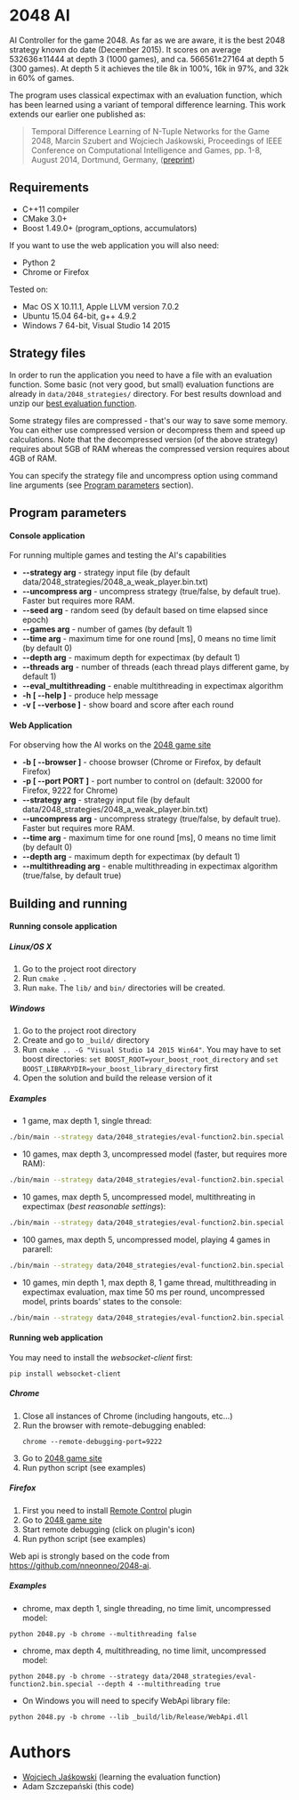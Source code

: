 # 2048 AI #

AI Controller for the game 2048. As far as we are aware, it is the best 2048 strategy known do date (December 2015). It scores on average 532636±11444 at depth 3 (1000 games), and ca. 566561±27164 at depth 5 (300 games). At depth 5 it achieves the tile 8k in 100%, 16k in 97%, and 32k in 60% of games. 

The program uses classical expectimax with an evaluation function, which has been learned using a variant of temporal difference learning. This work extends our earlier one published as:

> Temporal Difference Learning of N-Tuple Networks for the Game 2048, Marcin Szubert and Wojciech Jaśkowski, Proceedings of IEEE Conference on Computational Intelligence and Games, pp. 1-8, August 2014, Dortmund, Germany, ([preprint](http://www.cs.put.poznan.pl/mszubert/pub/szubert2014cig.pdf "preprint"))

## Requirements ##

* C++11 compiler
* CMake 3.0+
* Boost 1.49.0+ (program_options, accumulators)

If you want to use the web application you will also need:

* Python 2
* Chrome or Firefox

Tested on:

* Mac OS X 10.11.1, Apple LLVM version 7.0.2
* Ubuntu 15.04 64-bit, g++ 4.9.2
* Windows 7 64-bit, Visual Studio 14 2015

## Strategy files ##

In order to run the application you need to have a file with an evaluation function. Some basic (not very good, but small) evaluation functions are already in ```data/2048_strategies/``` directory. For best results download and unzip our [best evaluation function](https://dl.dropboxusercontent.com/u/66539680/eval-function2.bin.special.zip).

Some strategy files are compressed - that's our way to save some memory. You can either use compressed version or decompress them and speed up calculations. Note that the decompressed version (of the above strategy) requires about 5GB of RAM whereas the compressed version requires about 4GB of RAM.

You can specify the strategy file and uncompress option using command line arguments (see [Program parameters](#program-parameters) section).

## Program parameters ##

#### Console application ####

For running multiple games and testing the AI's capabilities

+ **--strategy arg** - strategy input file (by default data/2048_strategies/2048_a_weak_player.bin.txt)
+ **--uncompress arg** - uncompress strategy (true/false, by default true). Faster but requires more RAM.
+ **--seed arg** - random seed (by default based on time elapsed since epoch)
+ **--games arg** - number of games (by default 1)
+ **--time arg** - maximum time for one round [ms], 0 means no time limit (by default 0)
+ **--depth arg** - maximum depth for expectimax (by default 1)
+ **--threads arg** - number of threads (each thread plays different game, by default 1)
+ **--eval_multithreading** - enable multithreading in expectimax algorithm
+ **-h [ --help ]** - produce help message
+ **-v [ --verbose ]** - show board and score after each round

#### Web Application ####

For observing how the AI works on the [2048 game site](http://gabrielecirulli.github.io/2048/)

+ **-b [ --browser ]** - choose browser (Chrome or Firefox, by default Firefox)
+ **-p [ --port PORT ]** - port number to control on (default: 32000 for Firefox, 9222 for Chrome)
+ **--strategy arg** - strategy input file (by default data/2048_strategies/2048_a_weak_player.bin.txt)
+ **--uncompress arg** - uncompress strategy (true/false, by default true). Faster but requires more RAM.
+ **--time arg** - maximum time for one round [ms], 0 means no time limit (by default 0)
+ **--depth arg** - maximum depth for expectimax (by default 1)
+ **--multithreading arg** - enable multithreading in expectimax algorithm (true/false, by default true)

## Building and running ##

#### Running console application ####

##### Linux/OS X #####

1. Go to the project root directory
2. Run ```cmake .```
3. Run ```make```. The ```lib/``` and ```bin/``` directories will be created.

##### Windows #####

1. Go to the project root directory
2. Create and go to ```_build/``` directory
3. Run ```cmake .. -G "Visual Studio 14 2015 Win64"```. You may have to set boost directories: ```set BOOST_ROOT=your_boost_root_directory``` and ```set BOOST_LIBRARYDIR=your_boost_library_directory``` first
4. Open the solution and build the release version of it

##### Examples #####

* 1 game, max depth 1, single thread:
```bash
./bin/main --strategy data/2048_strategies/eval-function2.bin.special --uncompress false
```
* 10 games, max depth 3, uncompressed model (faster, but requires more RAM):
```bash
./bin/main --strategy data/2048_strategies/eval-function2.bin.special --games 10 --depth 3
```
* 10 games, max depth 5, uncompressed model, multithreating in expectimax (*best reasonable settings*):
```bash
./bin/main --strategy data/2048_strategies/eval-function2.bin.special --games 10 --depth 5 --eval_multithreading
```
* 100 games, max depth 5, uncompressed model, playing 4 games in pararell:
```bash
./bin/main --strategy data/2048_strategies/eval-function2.bin.special --games 100 --depth 5 --threads 4
```
* 10 games, min depth 1, max depth 8, 1 game thread, multithreading in expectimax evaluation, max time 50 ms per round, uncompressed model, prints boards' states to the console:
```bash
./bin/main --strategy data/2048_strategies/eval-function2.bin.special --games 10 --depth 8 --time 50 --eval_multithreading  -v
```

#### Running web application ####

You may need to install the *websocket-client* first:
```
pip install websocket-client
```

##### Chrome #####

1. Close all instances of Chrome (including hangouts, etc...)
2. Run the browser with remote-debugging enabled:
    ```
    chrome --remote-debugging-port=9222
    ```
3. Go to [2048 game site](http://gabrielecirulli.github.io/2048/)
4. Run python script (see examples)

##### Firefox #####

1. First you need to install [Remote Control](https://addons.mozilla.org/pl/firefox/addon/remote-control/) plugin
2. Go to [2048 game site](http://gabrielecirulli.github.io/2048/)
3. Start remote debugging (click on plugin's icon)
4. Run python script (see examples)

Web api is strongly based on the code from https://github.com/nneonneo/2048-ai.

##### Examples #####

* chrome, max depth 1, single threading, no time limit, uncompressed model:
```
python 2048.py -b chrome --multithreading false
```

* chrome, max depth 4, multithreading, no time limit, uncompressed model:
```
python 2048.py -b chrome --strategy data/2048_strategies/eval-function2.bin.special --depth 4 --multithreading true
```

* On Windows you will need to specify WebApi library file:
```
python 2048.py -b chrome --lib _build/lib/Release/WebApi.dll
```

# Authors #
* [Wojciech Jaśkowski](http://www.cs.put.poznan.pl/wjaskowski) (learning the evaluation function)
* Adam Szczepański (this code)
